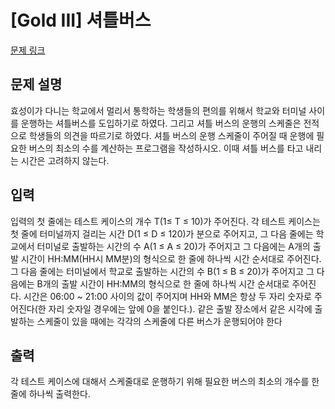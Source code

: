 # [Gold III] 셔틀버스

[문제 링크](https://www.acmicpc.net/problem/9083) 

## 문제 설명

<p>효성이가 다니는 학교에서 멀리서 통학하는 학생들의 편의를 위해서 학교와 터미널 사이를 운행하는 셔틀버스를 도입하기로 하였다. 그리고 셔틀 버스의 운행의 스케줄은 전적으로 학생들의 의견을 따르기로 하였다. 셔틀 버스의 운행 스케줄이 주어질 때 운행에 필요한 버스의 최소의 수를 계산하는 프로그램을 작성하시오. 이때 셔틀 버스를 타고 내리는 시간은 고려하지 않는다.</p>

## 입력 

 <p>입력의 첫 줄에는 테스트 케이스의 개수 T(1≤ T ≤ 10)가 주어진다. 각 테스트 케이스는 첫 줄에 터미널까지 걸리는 시간 D(1 ≤ D ≤ 120)가 분으로 주어지고, 그 다음 줄에는 학교에서 터미널로 출발하는 시간의 수 A(1 ≤ A ≤ 20)가 주어지고 그 다음에는 A개의 출발 시간이 HH:MM(HH시 MM분)의 형식으로 한 줄에 하나씩 시간 순서대로 주어진다. 그 다음 줄에는 터미널에서 학교로 출발하는 시간의 수 B(1 ≤ B ≤ 20)가 주어지고 그 다음에는 B개의 출발 시간이 HH:MM의 형식으로 한 줄에 하나씩 시간 순서대로 주어진다. 시간은 06:00 ~ 21:00 사이의 값이 주어지며 HH와 MM은 항상 두 자리 숫자로 주어진다(한 자리 숫자일 경우에는 앞에 0을 붙인다.). 같은 출발 장소에서 같은 시각에 출발하는 스케줄이 있을 때에는 각각의 스케줄에 다른 버스가 운행되어야 한다</p>

## 출력 

 <p>각 테스트 케이스에 대해서 스케줄대로 운행하기 위해 필요한 버스의 최소의 개수를 한 줄에 하나씩 출력한다.</p>

